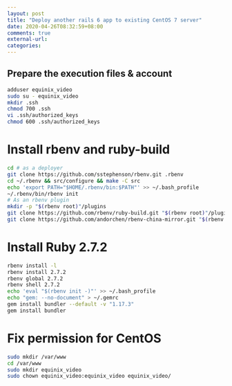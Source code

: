 ```yaml
---
layout: post
title: "Deploy another rails 6 app to existing CentOS 7 server"
date: 2020-04-26T08:32:59+08:00
comments: true
external-url:
categories:
---
```


## Prepare the execution files & account

```bash
adduser equinix_video
sudo su - equinix_video
mkdir .ssh
chmod 700 .ssh
vi .ssh/authorized_keys
chmod 600 .ssh/authorized_keys
```

# Install rbenv and ruby-build

```bash
cd # as a deployer
git clone https://github.com/sstephenson/rbenv.git .rbenv
cd ~/.rbenv && src/configure && make -C src
echo 'export PATH="$HOME/.rbenv/bin:$PATH"' >> ~/.bash_profile
~/.rbenv/bin/rbenv init
# As an rbenv plugin
mkdir -p "$(rbenv root)"/plugins
git clone https://github.com/rbenv/ruby-build.git "$(rbenv root)"/plugins/ruby-build
git clone https://github.com/andorchen/rbenv-china-mirror.git "$(rbenv root)"/plugins/rbenv-china-mirror
```

# Install Ruby 2.7.2

```bash
rbenv install -l
rbenv install 2.7.2
rbenv global 2.7.2
rbenv shell 2.7.2
echo 'eval "$(rbenv init -)"' >> ~/.bash_profile
echo "gem: --no-document" > ~/.gemrc
gem install bundler --default -v "1.17.3"
gem install bundler
```

# Fix permission for CentOS

```bash
sudo mkdir /var/www
cd /var/www
sudo mkdir equinix_video
sudo chown equinix_video:equinix_video equinix_video/
```


